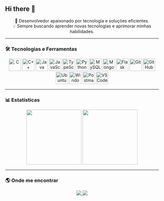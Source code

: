 ## Hi there 👋


<p align="center">
  🚀 Desenvolvedor apaixonado por tecnologia e soluções eficientes. <br>
  💡 Sempre buscando aprender novas tecnologias e aprimorar minhas habilidades.
</p>

---

### 🛠️ Tecnologias e Ferramentas  

<p align="center">
  <img src="https://cdn.jsdelivr.net/gh/devicons/devicon/icons/c/c-original.svg" height="40" alt="C">
  <img src="https://cdn.jsdelivr.net/gh/devicons/devicon/icons/cplusplus/cplusplus-original.svg" height="40" alt="C++">
  <img src="https://cdn.jsdelivr.net/gh/devicons/devicon/icons/java/java-original.svg" height="40" alt="Java">
  <img src="https://cdn.jsdelivr.net/gh/devicons/devicon/icons/javascript/javascript-original.svg" height="40" alt="JavaScript">
  <img src="https://cdn.jsdelivr.net/gh/devicons/devicon/icons/typescript/typescript-original.svg" height="40" alt="TypeScript">
  <img src="https://cdn.jsdelivr.net/gh/devicons/devicon/icons/python/python-original.svg" height="40" alt="Python">
  <img src="https://cdn.jsdelivr.net/gh/devicons/devicon/icons/mysql/mysql-original.svg" height="40" alt="MySQL">
  <img src="https://cdn.jsdelivr.net/gh/devicons/devicon/icons/mongodb/mongodb-original.svg" height="40" alt="MongoDB">
  <img src="https://cdn.jsdelivr.net/gh/devicons/devicon/icons/flask/flask-original.svg" height="40" alt="Flask">
  <img src="https://cdn.jsdelivr.net/gh/devicons/devicon/icons/git/git-original.svg" height="40" alt="Git">
  <img src="https://cdn.jsdelivr.net/gh/devicons/devicon/icons/github/github-original.svg" height="40" alt="GitHub">
  <img src="https://cdn.jsdelivr.net/gh/devicons/devicon/icons/ubuntu/ubuntu-original.svg" height="40" alt="Ubuntu">
  <img src="https://cdn.jsdelivr.net/gh/devicons/devicon/icons/windows8/windows8-original.svg" height="40" alt="Windows">
  <img src="https://cdn.jsdelivr.net/gh/devicons/devicon/icons/postman/postman-original.svg" height="40" alt="Postman">
  <img src="https://cdn.jsdelivr.net/gh/devicons/devicon/icons/vscode/vscode-original.svg" height="40" alt="VS Code">
</p>

---

### 📊 Estatísticas  

<p align="center">
  <img height="180em" src="https://github-readme-stats.vercel.app/api?username=SeuUsuario&show_icons=true&theme=dracula&include_all_commits=true&count_private=true"/>
  <img height="180em" src="https://github-readme-stats.vercel.app/api/top-langs/?username=SeuUsuario&layout=compact&langs_count=7&theme=dracula"/>
</p>

---

### 🌎 Onde me encontrar  

<p align="center">
  <a href="https://www.linkedin.com/in/seu-linkedin" target="_blank">
    <img src="https://img.shields.io/badge/-LinkedIn-%230077B5?style=for-the-badge&logo=linkedin&logoColor=white">
  </a>
  <a href="mailto:seu-email@gmail.com">
    <img src="https://img.shields.io/badge/-Email-D14836?style=for-the-badge&logo=gmail&logoColor=white">
  </a>
</p>
